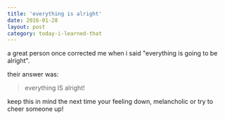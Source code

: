 ```yaml
---
title: 'everything is alright'
date: 2016-01-28
layout: post
category: today-i-learned-that
---
```


a great person once corrected me when i said "everything is going to be alright".

their answer was:

> everything IS alright!

keep this in mind the next time your feeling down, melancholic or try to cheer someone up!
